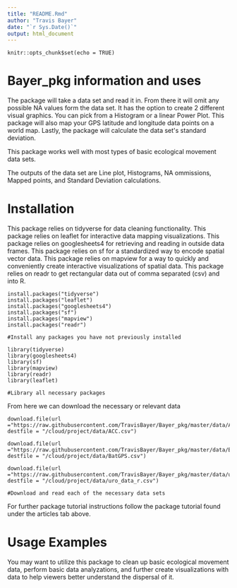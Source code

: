 ```yaml
---
title: "README.Rmd"
author: "Travis Bayer"
date: "`r Sys.Date()`"
output: html_document
---
```

    
       
```{r setup, include=FALSE}
knitr::opts_chunk$set(echo = TRUE)
```

# Bayer_pkg information and uses

The package will take a data set and read it in. From there it will omit any possible NA values form the data set. It has the option to create 2 different visual graphics. You can pick from a Histogram or a linear Power Plot. This package will also map your GPS latitude and longitude data points on a world map. Lastly, the package will calculate the data set's standard deviation.

This package works well with most types of basic ecological movement data sets.

The outputs of the data set are Line plot, Histograms, NA ommissions, Mapped points, and Standard Deviation calculations.

# Installation

This package relies on tidyverse for data cleaning functionality.
This package relies on leaflet for interactive data mapping visualizations.
This package relies on googlesheets4 for retrieving and reading in outside data frames.
This package relies on sf for a standardized way to encode spatial vector data.
This package relies on mapview for a way to quickly and conveniently create interactive visualizations of spatial data.
This package relies on readr to get rectangular data out of comma separated (csv) and into R.

```
install.packages("tidyverse")
install.packages("leaflet")
install.packages("googlesheets4")
install.packages("sf")
install.packages("mapview")
install.packages("readr")

#Install any packages you have not previously installed

library(tidyverse)
library(googlesheets4)
library(sf)
library(mapview)
library(readr)
library(leaflet)

#Library all necessary packages
```

From here we can download the necessary or relevant data

```{r eval=FALSE, include=TRUE}
download.file(url ="https://raw.githubusercontent.com/TravisBayer/Bayer_pkg/master/data/ACC.csv", destfile = "/cloud/project/data/ACC.csv")

download.file(url ="https://raw.githubusercontent.com/TravisBayer/Bayer_pkg/master/data/BatGPS.csv", destfile = "/cloud/project/data/BatGPS.csv")

download.file(url ="https://raw.githubusercontent.com/TravisBayer/Bayer_pkg/master/data/uro_data_r.csv", destfile = "/cloud/project/data/uro_data_r.csv")

#Download and read each of the necessary data sets
```

For further package tutorial instructions follow the package tutorial found under the articles tab above.

# Usage Examples

You may want to utilize this package to clean up basic ecological movement data, perform basic data analyzations, and further create visualizations with data to help viewers better understand the dispersal of it.